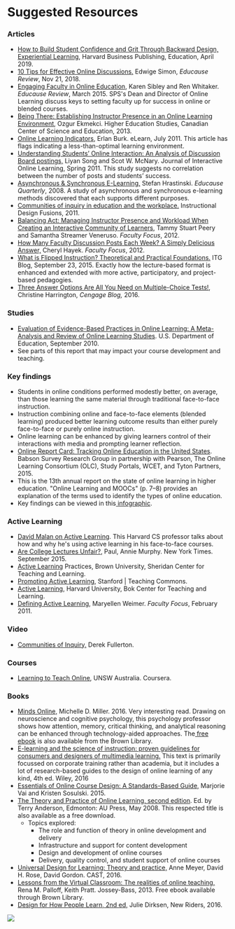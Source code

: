 # Suggested Resources

### **Articles**

* [How to Build Student Confidence and Grit Through Backward Design, Experiential Learning](https://hbsp.harvard.edu/how-to-build-student-confidence-and-grit-through-backward-design-experiential-learning/?cid=Email%7CEloqua%7CA6+Student+Confidence+April+2019%7C241843%7CProduct+specific%7CTeaching-tips%7CArticle%7C201904301443), Harvard Business Publishing, Education, April 2019.
* [10 Tips for Effective Online Discussions,](https://er.educause.edu/blogs/2018/11/10-tips-for-effective-online-discussions?utm_source=Informz&utm_medium=Email&utm_campaign=ER#_zstnsCg1_zlcnVM5) Edwige Simon, _Educause Review_, Nov 21, 2018.
* [Engaging Faculty in Online Education](http://er.educause.edu/articles/2015/3/engaging-faculty-in-online-education), Karen Sibley and Ren Whitaker. _Educause Review_, March 2015. SPS's Dean and Director of Online Learning discuss keys to setting faculty up for success in online or blended courses.
* [Being There: Establishing Instructor Presence in an Online Learning Environment](http://www.ccsenet.org/journal/index.php/hes/article/view/24246/15518), Ozgur Ekmekci. Higher Education Studies, Canadian Center of Science and Education, 2013.
* [Online Learning Indicators](http://elearnmag.acm.org/archive.cfm?aid=2001334), Erlan Burk. eLearn, July 2011. This article has flags indicating a less-than-optimal learning environment.  
* [Understanding Students’ Online Interaction: An Analysis of Discussion Board postings,](http://www.ncolr.org/jiol/issues/pdf/10.1.1.pdf) Liyan Song and Scot W. McNary. Journal of Interactive Online Learning, Spring 2011. This study suggests no correlation between the number of posts and students’ success.
* [Asynchronous & Synchronous E-Learning,](http://net.educause.edu/ir/library/pdf/EQM0848.pdf) Stefan Hrastinski. _Educause Quarterly_, 2008. A study of asynchronous and synchronous e-learning methods discovered that each supports different purposes.
* [Communities of inquiry in education and the workplace.](https://instructionaldesignfusions.wordpress.com/2011/09/06/communities-of-inquiry-in-education-and-the-workplace/) Instructional Design Fusions, 2011.
* [Balancing Act: Managing Instructor Presence and Workload When Creating an Interactive Community of Learners](http://www.facultyfocus.com/articles/online-education/balancing-act-managing-instructor-presence-and-workload-when-creating-an-interactive-community-of-learners/), Tammy Stuart Peery and Samantha Streamer Veneruso. _Faculty Focus_, 2012.
* [How Many Faculty Discussion Posts Each Week? A Simply Delicious Answer,](http://www.facultyfocus.com/articles/online-education/how-many-faculty-discussion-posts-each-week-a-simply-delicious-answer/) Cheryl Hayek. _Faculty Focus_, 2012.
* [What is Flipped Instruction? Theoretical and Practical Foundations.](http://blogs.brown.edu/itg/2015/09/what-is-flipped-instruction-theoretical-and-practical-foundations/#more-1054) ITG Blog, September 23, 2015. Exactly how the lecture-based format is enhanced and extended with more active, participatory, and project-based pedagogies.
* [Three Answer Options Are All You Need on Multiple-Choice Tests!](https://blog.cengage.com/three-answer-options-are-all-you-need-on-multiple-choice-tests/), Christine Harrington, _Cengage Blog,_ 2016. 

### Studies

* [Evaluation of Evidence-Based Practices in Online Learning: A Meta-Analysis and Review of Online Learning Studies](http://www2.ed.gov/rschstat/eval/tech/evidence-based-practices/finalreport.pdf). U.S. Department of Education, September 2010.
* See parts of this report that may impact your course development and teaching.

### Key findings

* Students in online conditions performed modestly better, on average, than those learning the same material through traditional face-to-face instruction.
* Instruction combining online and face-to-face elements \(blended learning\) produced better learning outcome results than either purely face-to-face or purely online instruction.  
* Online learning can be enhanced by giving learners control of their interactions with media and prompting learner reflection.
* [Online Report Card: Tracking Online Education in the United States](http://onlinelearningsurvey.com/reports/onlinereportcard.pdf). Babson Survey Research Group in partnership with Pearson, The Online Learning Consortium \(OLC\), Study Portals, WCET, and Tyton Partners, 2015.
* This is the 13th annual report on the state of online learning in higher education. "Online Learning and MOOCs" \(p. 7–8\) provides an explanation of the terms used to identify the types of online education.
* Key findings can be viewed in this[ infographic](https://canvas.brown.edu/courses/1073287/files/60976446/download?wrap=1).

### Active Learning

* [David Malan on Active Learning](https://vimeo.com/19790662). This Harvard CS professor talks about how and why he's using active learning in his face-to-face courses.
* [Are College Lectures Unfair?](http://www.nytimes.com/2015/09/13/opinion/sunday/are-college-lectures-unfair.html?_r=2), Paul, Annie Murphy. New York Times. September 2015.
* [Active Learning](https://www.brown.edu/about/administration/sheridan-center/teaching-learning/effective-classroom-practices/active-learning) Practices, Brown University, Sheridan Center for Teaching and Learning.
* [Promoting Active Learning](https://teachingcommons.stanford.edu/resources/learning-resources/promoting-active-learning), Stanford \| Teaching Commons.
* [Active Learning](http://bokcenter.harvard.edu/active-learning), Harvard University, Bok Center for Teaching and Learning.
* [Defining Active Learning](http://www.facultyfocus.com/articles/teaching-professor-blog/defining-active-learning/), Maryellen Weimer. _Faculty Focus_, February 2011.

### Video

* [Communities of Inquiry,](https://www.youtube.com/watch?v=IXl-mkopx5o) Derek Fullerton.  

### Courses

* [Learning to Teach Online](https://www.coursera.org/course/ltto), UNSW Australia. Coursera.

### Books

* [Minds Online,](http://www.amazon.com/Minds-Online-Teaching-Effectively-Technology/dp/0674660021?ie=UTF8&keywords=minds%20online&qid=1461080799&ref_=sr_1_1&s=books&sr=1-1) Michelle D. Miller. 2016. Very interesting read. Drawing on neuroscience and cognitive psychology, this psychology professor shows how attention, memory, critical thinking, and analytical reasoning can be enhanced through technology-aided approaches. The[ free ebook](http://web.b.ebscohost.com.revproxy.brown.edu/ehost/detail/detail?sid=5367bda0-eb4a-46f6-bfef-2c2625e8da2e%40sessionmgr114&vid=0&hid=105&bdata=JnNpdGU9ZWhvc3QtbGl2ZQ%3d%3d&preview=false#AN=868677&db=e000xna) is also available from the Brown Library.
* [E-learning and the science of instruction: proven guidelines for consumers and designers of multimedia learning.](http://www.amazon.com/Learning-Science-Instruction-Guidelines-Multimedia/dp/1119158664/ref=dp_ob_title_bk) This text is primarily focussed on corporate training rather than academia, but it includes a lot of research-based guides to the design of online learning of any kind, 4th ed. Wiley, 2016
* [Essentials of Online Course Design: A Standards-Based Guide,](http://www.amazon.com/Essentials-Online-Course-Design-Standards-Based/dp/1138780162/ref=sr_1_1?s=books&ie=UTF8&qid=1461081428&sr=1-1&keywords=Essentials+of+online+course+design+%3A+a+standards-based+guide) Marjorie Vai and Kristen Sosulski. 2015.
* [The Theory and Practice of Online Learning, second edition](http://www.aupress.ca/index.php/books/120146). Ed. by Terry Anderson, Edmonton: AU Press, May 2008. This respected title is also available as a free download.
  * Topics explored:
    * The role and function of theory in online development and delivery
    * Infrastructure and support for content development
    * Design and development of online courses
    * Delivery, quality control, and student support of online courses
* [Universal Design for Learning: Theory and practice,](http://www.amazon.com/Universal-Design-Learning-Theory-Practice/dp/0989867404/) Anne Meyer, David H. Rose, David Gordon. CAST, 2016.
* [Lessons from the Virtual Classroom: The realities of online teaching,](http://site.ebrary.com.revproxy.brown.edu/lib/brown/detail.action?docID=10716614) Rena M. Palloff, Keith Pratt. Jossey-Bass, 2013. Free ebook available through Brown Library.
* [Design for How People Learn, 2nd ed,](https://www.pearson.com/us/higher-education/program/Dirksen-Design-for-How-People-Learn-2nd-Edition/PGM112409.html) Julie Dirksen, New Riders, 2016.

![](https://lh4.googleusercontent.com/369u8GEZzvc2eQzJXE-idAHZq1UfErdLEi0bBE8HkucNBNMdK4xpSQbz9RZ21WZpGNZgaMX5OKy6tow_zp96tfFCzO5cYDCXqGRNmaD_1Jb3n5BgkrU3k0frphPOnRbI08TSVLfe)

